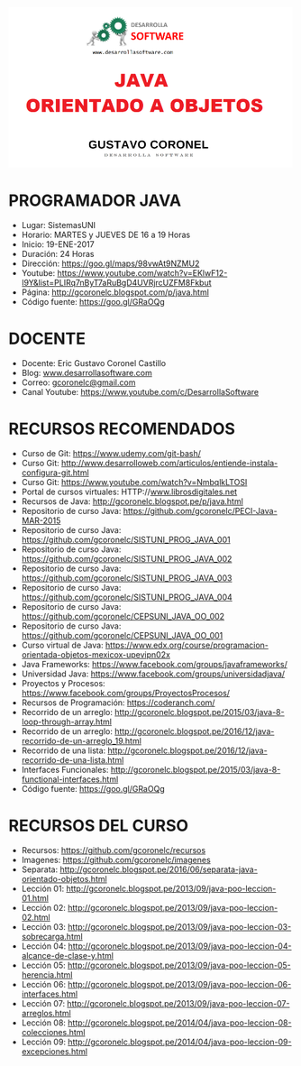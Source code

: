 ![PROGRAMADOR JAVA](https://raw.githubusercontent.com/gcoronelc/JAVA-OO-2019-09-A/master/img/javaoo.png)

# PROGRAMADOR JAVA

- Lugar: SistemasUNI
- Horario: MARTES y JUEVES DE 16 a 19 Horas
- Inicio: 19-ENE-2017
- Duración: 24 Horas
- Dirección: https://goo.gl/maps/98vwAt9NZMU2
- Youtube: https://www.youtube.com/watch?v=EKlwF12-l9Y&list=PLIRq7nByT7aRuBgD4UVRjrcUZFM8Fkbut
- Página: http://gcoronelc.blogspot.com/p/java.html
- Código fuente: https://goo.gl/GRaOQg

# DOCENTE

- Docente: Eric Gustavo Coronel Castillo
- Blog: www.desarrollasoftware.com
- Correo: gcoronelc@gmail.com
- Canal Youtube: https://www.youtube.com/c/DesarrollaSoftware

# RECURSOS RECOMENDADOS

- Curso de Git: https://www.udemy.com/git-bash/
- Curso Git: http://www.desarrolloweb.com/articulos/entiende-instala-configura-git.html
- Curso Git: https://www.youtube.com/watch?v=NmbqlkLTOSI
- Portal de cursos virtuales: HTTP://www.librosdigitales.net
- Recursos de Java: http://gcoronelc.blogspot.pe/p/java.html
- Repositorio de curso Java: https://github.com/gcoronelc/PECI-Java-MAR-2015
- Repositorio de curso Java: https://github.com/gcoronelc/SISTUNI_PROG_JAVA_001
- Repositorio de curso Java: https://github.com/gcoronelc/SISTUNI_PROG_JAVA_002
- Repositorio de curso Java: https://github.com/gcoronelc/SISTUNI_PROG_JAVA_003
- Repositorio de curso Java: https://github.com/gcoronelc/SISTUNI_PROG_JAVA_004
- Repositorio de curso Java: https://github.com/gcoronelc/CEPSUNI_JAVA_OO_002
- Repositorio de curso Java: https://github.com/gcoronelc/CEPSUNI_JAVA_OO_001
- Curso virtual de Java: https://www.edx.org/course/programacion-orientada-objetos-mexicox-upevipn02x
- Java Frameworks: https://www.facebook.com/groups/javaframeworks/
- Universidad Java: https://www.facebook.com/groups/universidadjava/
- Proyectos y Procesos: https://www.facebook.com/groups/ProyectosProcesos/
- Recursos de Programación: https://coderanch.com/
- Recorrido de un arreglo: http://gcoronelc.blogspot.pe/2015/03/java-8-loop-through-array.html
- Recorrido de un arreglo: http://gcoronelc.blogspot.pe/2016/12/java-recorrido-de-un-arreglo_19.html
- Recorrido de una lista: http://gcoronelc.blogspot.pe/2016/12/java-recorrido-de-una-lista.html
- Interfaces Funcionales: http://gcoronelc.blogspot.pe/2015/03/java-8-functional-interfaces.html
- Código fuente: https://goo.gl/GRaOQg


# RECURSOS DEL CURSO

- Recursos: https://github.com/gcoronelc/recursos
- Imagenes: https://github.com/gcoronelc/imagenes
- Separata: http://gcoronelc.blogspot.pe/2016/06/separata-java-orientado-objetos.html
- Lección 01: http://gcoronelc.blogspot.pe/2013/09/java-poo-leccion-01.html
- Lección 02: http://gcoronelc.blogspot.pe/2013/09/java-poo-leccion-02.html
- Lección 03: http://gcoronelc.blogspot.pe/2013/09/java-poo-leccion-03-sobrecarga.html
- Lección 04: http://gcoronelc.blogspot.pe/2013/09/java-poo-leccion-04-alcance-de-clase-y.html
- Lección 05: http://gcoronelc.blogspot.pe/2013/09/java-poo-leccion-05-herencia.html
- Lección 06: http://gcoronelc.blogspot.pe/2013/09/java-poo-leccion-06-interfaces.html
- Lección 07: http://gcoronelc.blogspot.pe/2013/09/java-poo-leccion-07-arreglos.html
- Lección 08: http://gcoronelc.blogspot.pe/2014/04/java-poo-leccion-08-colecciones.html
- Lección 09: http://gcoronelc.blogspot.pe/2014/04/java-poo-leccion-09-excepciones.html






